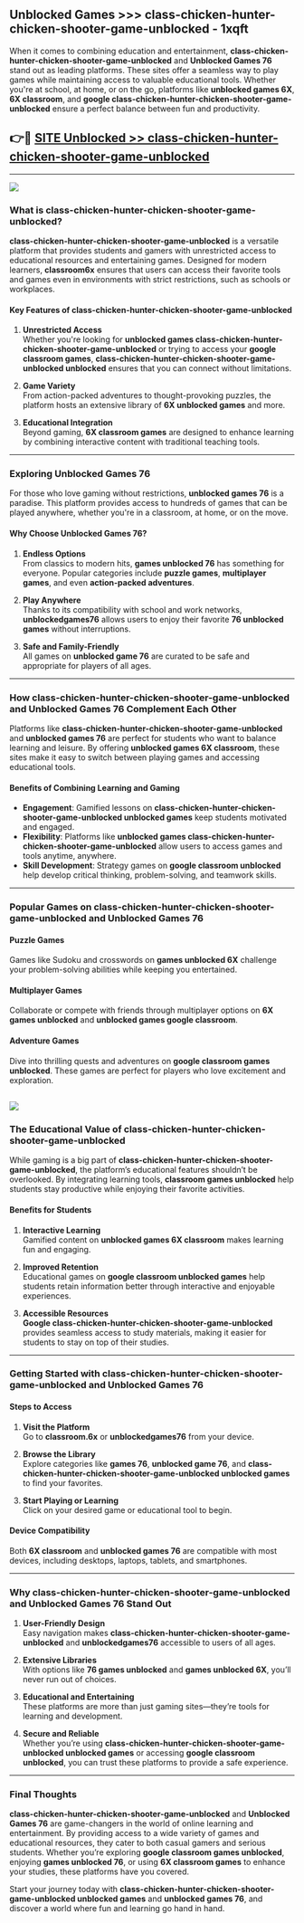 ## Unblocked Games >>> class-chicken-hunter-chicken-shooter-game-unblocked - 1xqft 

When it comes to combining education and entertainment, **class-chicken-hunter-chicken-shooter-game-unblocked** and **Unblocked Games 76** stand out as leading platforms. These sites offer a seamless way to play games while maintaining access to valuable educational tools. Whether you're at school, at home, or on the go, platforms like **unblocked games 6X**, **6X classroom**, and **google class-chicken-hunter-chicken-shooter-game-unblocked** ensure a perfect balance between fun and productivity.
## 👉🔴 [SITE Unblocked >> class-chicken-hunter-chicken-shooter-game-unblocked](http://unblockedgames.edu.pl?title=class-chicken-hunter-chicken-shooter-game-unblocked&ref=24J)
---
<a href="http://unblockedgames.edu.pl?title=class-chicken-hunter-chicken-shooter-game-unblocked&ref=24J/"><img src="https://github.com/user-attachments/assets/438f12ca-57a4-47a3-8ead-c64da593a1e5"/></a>
### What is class-chicken-hunter-chicken-shooter-game-unblocked?  

**class-chicken-hunter-chicken-shooter-game-unblocked** is a versatile platform that provides students and gamers with unrestricted access to educational resources and entertaining games. Designed for modern learners, **classroom6x** ensures that users can access their favorite tools and games even in environments with strict restrictions, such as schools or workplaces.  

#### Key Features of class-chicken-hunter-chicken-shooter-game-unblocked  

1. **Unrestricted Access**  
   Whether you're looking for **unblocked games class-chicken-hunter-chicken-shooter-game-unblocked** or trying to access your **google classroom games**, **class-chicken-hunter-chicken-shooter-game-unblocked unblocked** ensures that you can connect without limitations.  

2. **Game Variety**  
   From action-packed adventures to thought-provoking puzzles, the platform hosts an extensive library of **6X unblocked games** and more.  

3. **Educational Integration**  
   Beyond gaming, **6X classroom games** are designed to enhance learning by combining interactive content with traditional teaching tools.  



---

### Exploring Unblocked Games 76  

For those who love gaming without restrictions, **unblocked games 76** is a paradise. This platform provides access to hundreds of games that can be played anywhere, whether you're in a classroom, at home, or on the move.  

#### Why Choose Unblocked Games 76?  

1. **Endless Options**  
   From classics to modern hits, **games unblocked 76** has something for everyone. Popular categories include **puzzle games**, **multiplayer games**, and even **action-packed adventures**.  

2. **Play Anywhere**  
   Thanks to its compatibility with school and work networks, **unblockedgames76** allows users to enjoy their favorite **76 unblocked games** without interruptions.  

3. **Safe and Family-Friendly**  
   All games on **unblocked game 76** are curated to be safe and appropriate for players of all ages.  

---

### How class-chicken-hunter-chicken-shooter-game-unblocked and Unblocked Games 76 Complement Each Other  

Platforms like **class-chicken-hunter-chicken-shooter-game-unblocked** and **unblocked games 76** are perfect for students who want to balance learning and leisure. By offering **unblocked games 6X classroom**, these sites make it easy to switch between playing games and accessing educational tools.  

#### Benefits of Combining Learning and Gaming  

- **Engagement**: Gamified lessons on **class-chicken-hunter-chicken-shooter-game-unblocked unblocked games** keep students motivated and engaged.  
- **Flexibility**: Platforms like **unblocked games class-chicken-hunter-chicken-shooter-game-unblocked** allow users to access games and tools anytime, anywhere.  
- **Skill Development**: Strategy games on **google classroom unblocked** help develop critical thinking, problem-solving, and teamwork skills.  

---

### Popular Games on class-chicken-hunter-chicken-shooter-game-unblocked and Unblocked Games 76  

#### Puzzle Games  

Games like Sudoku and crosswords on **games unblocked 6X** challenge your problem-solving abilities while keeping you entertained.  

#### Multiplayer Games  

Collaborate or compete with friends through multiplayer options on **6X games unblocked** and **unblocked games google classroom**.  

#### Adventure Games  

Dive into thrilling quests and adventures on **google classroom games unblocked**. These games are perfect for players who love excitement and exploration.  

<a href="http://download.freeplayer.one?title=class-chicken-hunter-chicken-shooter-game-unblocked&ref=23D/"><img src="https://github.com/user-attachments/assets/fe0c3e91-c8e1-489c-acf0-e2f614c12fb8"/></a>
---

### The Educational Value of class-chicken-hunter-chicken-shooter-game-unblocked  

While gaming is a big part of **class-chicken-hunter-chicken-shooter-game-unblocked**, the platform’s educational features shouldn’t be overlooked. By integrating learning tools, **classroom games unblocked** help students stay productive while enjoying their favorite activities.  

#### Benefits for Students  

1. **Interactive Learning**  
   Gamified content on **unblocked games 6X classroom** makes learning fun and engaging.  

2. **Improved Retention**  
   Educational games on **google classroom unblocked games** help students retain information better through interactive and enjoyable experiences.  

3. **Accessible Resources**  
   **Google class-chicken-hunter-chicken-shooter-game-unblocked** provides seamless access to study materials, making it easier for students to stay on top of their studies.  

---

### Getting Started with class-chicken-hunter-chicken-shooter-game-unblocked and Unblocked Games 76  

#### Steps to Access  

1. **Visit the Platform**  
   Go to **classroom.6x** or **unblockedgames76** from your device.  

2. **Browse the Library**  
   Explore categories like **games 76**, **unblocked game 76**, and **class-chicken-hunter-chicken-shooter-game-unblocked unblocked games** to find your favorites.  

3. **Start Playing or Learning**  
   Click on your desired game or educational tool to begin.  

#### Device Compatibility  

Both **6X classroom** and **unblocked games 76** are compatible with most devices, including desktops, laptops, tablets, and smartphones.  

---

### Why class-chicken-hunter-chicken-shooter-game-unblocked and Unblocked Games 76 Stand Out  

1. **User-Friendly Design**  
   Easy navigation makes **class-chicken-hunter-chicken-shooter-game-unblocked** and **unblockedgames76** accessible to users of all ages.  

2. **Extensive Libraries**  
   With options like **76 games unblocked** and **games unblocked 6X**, you’ll never run out of choices.  

3. **Educational and Entertaining**  
   These platforms are more than just gaming sites—they’re tools for learning and development.  

4. **Secure and Reliable**  
   Whether you’re using **class-chicken-hunter-chicken-shooter-game-unblocked unblocked games** or accessing **google classroom unblocked**, you can trust these platforms to provide a safe experience.  

---

### Final Thoughts  

**class-chicken-hunter-chicken-shooter-game-unblocked** and **Unblocked Games 76** are game-changers in the world of online learning and entertainment. By providing access to a wide variety of games and educational resources, they cater to both casual gamers and serious students. Whether you’re exploring **google classroom games unblocked**, enjoying **games unblocked 76**, or using **6X classroom games** to enhance your studies, these platforms have you covered.  

Start your journey today with **class-chicken-hunter-chicken-shooter-game-unblocked unblocked games** and **unblocked games 76**, and discover a world where fun and learning go hand in hand.  